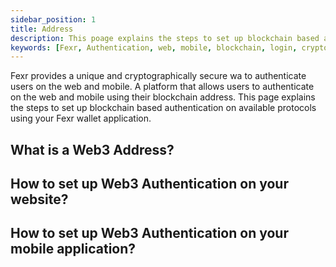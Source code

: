 ```yaml
---
sidebar_position: 1
title: Address
description: This poage explains the steps to set up blockchain based authentication on available protocols
keywords: [Fexr, Authentication, web, mobile, blockchain, login, cryptographically, secure, platform]
---
```


Fexr provides a unique and cryptographically secure wa to authenticate users on the web and mobile. A platform that allows users to authenticate on the web and mobile using their blockchain address. This page explains the steps to set up blockchain based authentication on available protocols using your Fexr wallet application.

## What is a Web3 Address?



## How to set up Web3 Authentication on your website?

## How to set up Web3 Authentication on your mobile application?
